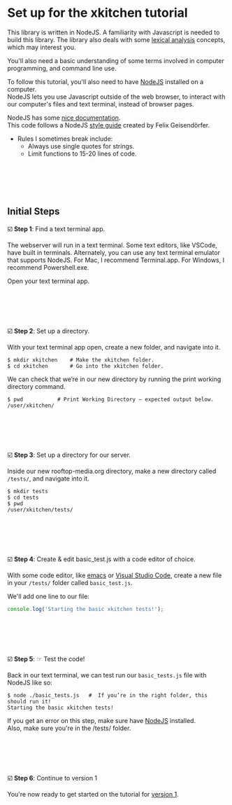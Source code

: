 # Set up for the xkitchen tutorial

This library is written in NodeJS.  A familiarity with Javascript is needed to build this library. 
The library also deals with some [lexical analysis](https://en.wikipedia.org/wiki/Lexical_analysis) concepts, which may interest you. 

You'll also need a basic understanding of some terms involved in computer programming, and command line use.

To follow this tutorial, you'll also need to have [NodeJS](https://nodejs.org/en/) installed on a computer.  
NodeJS lets you use Javascript outside of the web browser, to interact with our computer's files and text terminal, instead of browser pages.

NodeJS has some [nice documentation](https://nodejs.org/en/docs/).  
This code follows a NodeJS [style guide](https://github.com/felixge/node-style-guide) created by Felix Geisendörfer.  
 - Rules I sometimes break include:
   - Always use single quotes for strings.
   - Limit functions to 15-20 lines of code.

<br/><br/><br/><br/>


##  Initial Steps

☑️ **Step 1**: Find a text terminal app.  

The webserver will run in a text terminal.  Some text editors, like VSCode, have built in terminals.  Alternately, you can use any text terminal emulator that supports NodeJS. For Mac, I recommend Terminal.app.  For Windows, I recommend Powershell.exe.  

Open your text terminal app.

<br/><br/><br/><br/>



☑️ **Step 2**: Set up a directory.  

With your text terminal app open, create a new folder, and navigate into it. 

```shell
$ mkdir xkitchen    # Make the xkitchen folder.
$ cd xkitchen       # Go into the xkitchen folder.
```

We can check that we’re in our new directory 
by running the print working directory command. 

```shell
$ pwd           # Print Working Directory – expected output below.
/user/xkitchen/     
```

<br/><br/><br/><br/>


☑️ **Step 3**: Set up a directory for our server.

Inside our new rooftop-media.org directory, make a new directory called `/tests/`, and navigate into it.
```shell
$ mkdir tests    
$ cd tests       
$ pwd           
/user/xkitchen/tests/
```

<br/><br/><br/><br/>


☑️ **Step 4**: Create & edit basic_test.js with a code editor of choice.

With some code editor, like [emacs](https://www.gnu.org/software/emacs/) or [Visual Studio Code](https://code.visualstudio.com/), create a new file in your `/tests/` folder called `basic_test.js`.

We'll add one line to our file:

```js
console.log('Starting the basic xkitchen tests!');
```

<br/><br/><br/><br/>



☑️ **Step 5**: ☞ Test the code!

Back in our text terminal, we can test run our `basic_tests.js` file with NodeJS like so:

```shell
$ node ./basic_tests.js   #  If you’re in the right folder, this should run it!
Starting the basic xkitchen tests!
```

If you get an error on this step, make sure have [NodeJS](https://nodejs.org/en/) installed.  
Also, make sure you're in the /tests/ folder.


<br/><br/><br/><br/>



☑️ **Step 6**: Continue to version 1

You're now ready to get started on the tutorial for [version 1](https://github.com/rooftop-media/xkitchen-tutorial/blob/main/version1.0/tutorial.md).

<br/><br/><br/><br/>
<br/><br/><br/><br/>





